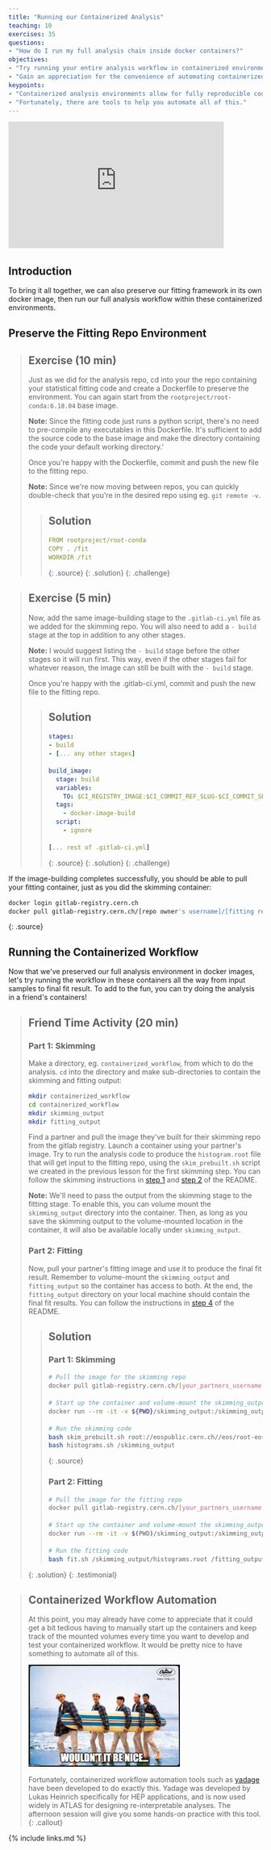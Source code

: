 ```yaml
---
title: "Running our Containerized Analysis"
teaching: 10
exercises: 35
questions:
- "How do I run my full analysis chain inside docker containers?"
objectives:
- "Try running your entire analysis workflow in containerized environments."
- "Gain an appreciation for the convenience of automating containerized workflows."
keypoints:
- "Containerized analysis environments allow for fully reproducible code testing and development, with the convenience of working on your local machine."
- "Fortunately, there are tools to help you automate all of this."
---
```

<iframe width="427" height="251" src="https://www.youtube.com/embed/SMyI7vz0EAY?list=PLKZ9c4ONm-VnqD5oN2_8tXO0Yb1H_s0sj" frameborder="0" allow="accelerometer; autoplay; encrypted-media; gyroscope; picture-in-picture" allowfullscreen></iframe>

## Introduction

To bring it all together, we can also preserve our fitting framework in its own docker image, then run our full analysis workflow within these containerized environments. 

## Preserve the Fitting Repo Environment

> ## Exercise (10 min)
> Just as we did for the analysis repo, cd into your the repo containing your statistical fitting code and create a Dockerfile to preserve the environment. You can again start from the `rootproject/root-conda:6.18.04` base image. 
> 
> **Note:** Since the fitting code just runs a python script, there's no need to pre-compile any executables in this Dockerfile. It's sufficient to add the source code to the base image and make the directory containing the code your default working directory.'
>
> Once you're happy with the Dockerfile, commit and push the new file to the fitting repo. 
>
> **Note:** Since we're now moving between repos, you can quickly double-check that you're in the desired repo using eg. `git remote -v`. 
> > ## Solution
> > ~~~yaml
> > FROM rootproject/root-conda
> > COPY . /fit
> > WORKDIR /fit
> > ~~~
> > {: .source}
> {: .solution}
{: .challenge}

> ## Exercise (5 min)
> Now, add the same image-building stage to the `.gitlab-ci.yml` file as we added for the skimming repo. You will also need to add a `- build` stage at the top in addition to any other stages.
> 
> **Note:** I would suggest listing the `- build` stage before the other stages so it will run first. This way, even if the other stages fail for whatever reason, the image can still be built with the `- build` stage. 
>
> Once you're happy with the .gitlab-ci.yml, commit and push the new file to the fitting repo.
> > ## Solution
> > ~~~yaml
> > stages:
> > - build
> > - [... any other stages]
> >
> > build_image:
> >   stage: build
> >   variables:
> >     TO: $CI_REGISTRY_IMAGE:$CI_COMMIT_REF_SLUG-$CI_COMMIT_SHORT_SHA
> >   tags:
> >     - docker-image-build
> >   script:
> >     - ignore
> >
> > [... rest of .gitlab-ci.yml]
> > ~~~
> > {: .source}
> {: .solution}
{: .challenge}

If the image-building completes successfully, you should be able to pull your fitting container, just as you did the skimming container:

~~~bash
docker login gitlab-registry.cern.ch
docker pull gitlab-registry.cern.ch/[repo owner's username]/[fitting repo name]:[branch name]-[shortened commit sha]
~~~
{: .source}

## Running the Containerized Workflow

Now that we've preserved our full analysis environment in docker images, let's try running the workflow in these containers all the way from input samples to final fit result. To add to the fun, you can try doing the analysis in a friend's containers!

> ## Friend Time Activity (20 min)
>
> ### Part 1: Skimming
> Make a directory, eg. `containerized_workflow`, from which to do the analysis. `cd` into the directory and make sub-directories to contain the skimming and fitting output:
>
> ~~~bash
> mkdir containerized_workflow
> cd containerized_workflow
> mkdir skimming_output
> mkdir fitting_output
> ~~~
>
> Find a partner and pull the image they've built for their skimming repo from the gitlab registry. Launch a container using your partner's image. Try to run the analysis code to produce the `histogram.root` file that will get input to the fitting repo, using the `skim_prebuilt.sh` script we created in the previous lesson for the first skimming step. You can follow the skimming instructions in [step 1](https://gitlab.cern.ch/awesome-workshop/awesome-analysis-eventselection-stage2/blob/master/README.md#step-1-skimming) and [step 2](https://gitlab.cern.ch/awesome-workshop/awesome-analysis-eventselection-stage2/blob/master/README.md#step-2-histograms) of the README.
>
> **Note:** We'll need to pass the output from the skimming stage to the fitting stage. To enable this, you can volume mount the `skimming_output` directory into the container. Then, as long as you save the skimming output to the volume-mounted location in the container, it will also be available locally under `skimming_output`.
>
> ### Part 2: Fitting
> Now, pull your partner's fitting image and use it to produce the final fit result. Remember to volume-mount the `skimming_output` and `fitting_output` so the container has access to both. At the end, the `fitting_output` directory on your local machine should contain the final fit results. You can follow the instructions in [step 4](https://gitlab.cern.ch/awesome-workshop/awesome-analysis-eventselection-stage2/blob/master/README.md#step-4-fit) of the README. 
>
> > ## Solution
> > ### Part 1:  Skimming
> > ~~~bash
> > # Pull the image for the skimming repo
> > docker pull gitlab-registry.cern.ch/[your_partners_username]/[skimming repo name]:[branch name]-[shortened commit SHA]
> > 
> > # Start up the container and volume-mount the skimming_output directory into it
> > docker run --rm -it -v ${PWD}/skimming_output:/skimming_output gitlab-registry.cern.ch/[your_partners_username]/[skimming repo name]:[branch name]-[shortened commit SHA] /bin/bash
> > 
> > # Run the skimming code
> > bash skim_prebuilt.sh root://eospublic.cern.ch//eos/root-eos/HiggsTauTauReduced/ /skimming_output
> > bash histograms.sh /skimming_output
> > ~~~
> > {: .source}
> > 
> > ### Part 2: Fitting
> > ~~~bash
> > # Pull the image for the fitting repo
> > docker pull gitlab-registry.cern.ch/[your_partners_username]/[fitting repo name]:[branch name]-[shortened commit SHA]
> > 
> > # Start up the container and volume-mount the skimming_output and fitting_output directories into it
> > docker run --rm -it -v $(PWD)/skimming_output:/skimming_output -v $(PWD)/fitting_output:/fitting_output gitlab-registry.cern.ch/[your_partners_username]/[fitting repo name]:[branch name]-[shortened commit SHA] /bin/bash
> > 
> > # Run the fitting code
> > bash fit.sh /skimming_output/histograms.root /fitting_output
> > ~~~
> {: .solution}
{: .testimonial}

> ## Containerized Workflow Automation
> At this point, you may already have come to appreciate that it could get a bit tedious having to manually start up the containers and keep track of the mounted volumes every time you want to develop and test your containerized workflow. It would be pretty nice to have something to automate all of this.
>  
> <img src="../fig/BeachBoys.png" alt="BeachBoys" style="width:300px"> 
>
> Fortunately, containerized workflow automation tools such as [yadage](https://yadage.github.io/tutorial/) have been developed to do exactly this. Yadage was developed by Lukas Heinrich specifically for HEP applications, and is now used widely in ATLAS for designing re-interpretable analyses. The afternoon session will give you some hands-on practice with this tool. 
{: .callout} 

{% include links.md %}
